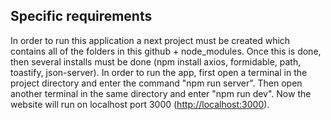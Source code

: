 ## Specific requirements
In order to run this application a next project must be created which contains all of the folders in this github + node_modules. Once this is done, then several installs must be done (npm install axios, formidable, path, toastify, json-server). In order to run the app, first open a terminal in the project directory and enter the command "npm run server". Then open another terminal in the same directory and enter "npm run dev". Now the website will run on localhost port 3000 ([http://localhost:3000](http://localhost:3000)).

